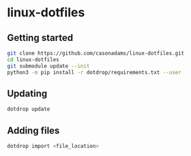 # linux-dotfiles

## Getting started

```bash
git clone https://github.com/casonadams/linux-dotfiles.git
cd linux-dotfiles
git submodule update --init
python3 -m pip install -r dotdrop/requirements.txt --user
```

## Updating

```bash
dotdrop update
```

## Adding files

```bash
dotdrop import <file_location>
```
